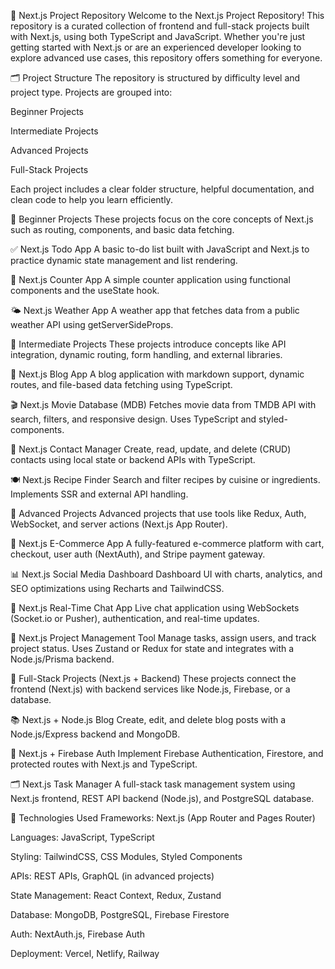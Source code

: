 🧠 Next.js Project Repository
Welcome to the Next.js Project Repository! This repository is a curated collection of frontend and full-stack projects built with Next.js, using both TypeScript and JavaScript. Whether you're just getting started with Next.js or are an experienced developer looking to explore advanced use cases, this repository offers something for everyone.

🗂 Project Structure
The repository is structured by difficulty level and project type. Projects are grouped into:

Beginner Projects

Intermediate Projects

Advanced Projects

Full-Stack Projects

Each project includes a clear folder structure, helpful documentation, and clean code to help you learn efficiently.

🌱 Beginner Projects
These projects focus on the core concepts of Next.js such as routing, components, and basic data fetching.

✅ Next.js Todo App
A basic to-do list built with JavaScript and Next.js to practice dynamic state management and list rendering.

🧮 Next.js Counter App
A simple counter application using functional components and the useState hook.

🌤 Next.js Weather App
A weather app that fetches data from a public weather API using getServerSideProps.

🔁 Intermediate Projects
These projects introduce concepts like API integration, dynamic routing, form handling, and external libraries.

📝 Next.js Blog App
A blog application with markdown support, dynamic routes, and file-based data fetching using TypeScript.

🎬 Next.js Movie Database (MDB)
Fetches movie data from TMDB API with search, filters, and responsive design. Uses TypeScript and styled-components.

📇 Next.js Contact Manager
Create, read, update, and delete (CRUD) contacts using local state or backend APIs with TypeScript.

🍽️ Next.js Recipe Finder
Search and filter recipes by cuisine or ingredients. Implements SSR and external API handling.

🚀 Advanced Projects
Advanced projects that use tools like Redux, Auth, WebSocket, and server actions (Next.js App Router).

🛒 Next.js E-Commerce App
A fully-featured e-commerce platform with cart, checkout, user auth (NextAuth), and Stripe payment gateway.

📊 Next.js Social Media Dashboard
Dashboard UI with charts, analytics, and SEO optimizations using Recharts and TailwindCSS.

💬 Next.js Real-Time Chat App
Live chat application using WebSockets (Socket.io or Pusher), authentication, and real-time updates.

📁 Next.js Project Management Tool
Manage tasks, assign users, and track project status. Uses Zustand or Redux for state and integrates with a Node.js/Prisma backend.

🧩 Full-Stack Projects (Next.js + Backend)
These projects connect the frontend (Next.js) with backend services like Node.js, Firebase, or a database.

📚 Next.js + Node.js Blog
Create, edit, and delete blog posts with a Node.js/Express backend and MongoDB.

🔐 Next.js + Firebase Auth
Implement Firebase Authentication, Firestore, and protected routes with Next.js and TypeScript.

🗂 Next.js Task Manager
A full-stack task management system using Next.js frontend, REST API backend (Node.js), and PostgreSQL database.

🧰 Technologies Used
Frameworks: Next.js (App Router and Pages Router)

Languages: JavaScript, TypeScript

Styling: TailwindCSS, CSS Modules, Styled Components

APIs: REST APIs, GraphQL (in advanced projects)

State Management: React Context, Redux, Zustand

Database: MongoDB, PostgreSQL, Firebase Firestore

Auth: NextAuth.js, Firebase Auth

Deployment: Vercel, Netlify, Railway


